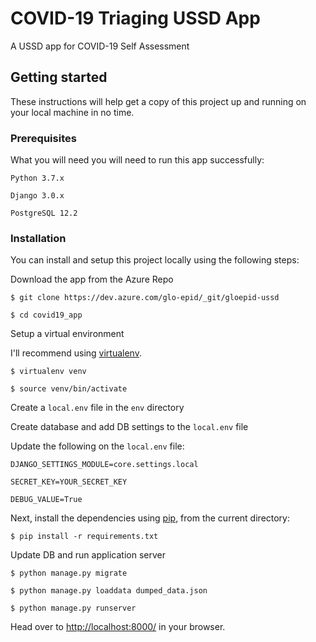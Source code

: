 # COVID-19 Triaging USSD App

A USSD app for COVID-19 Self Assessment

## Getting started

These instructions will help get a copy of this project up and running on your local machine in no time.

### Prerequisites

What you will need you will need to run this app successfully:
```
Python 3.7.x

Django 3.0.x

PostgreSQL 12.2
```

### Installation

You can install and setup this project locally using the following steps:

Download the app from the Azure Repo
```
$ git clone https://dev.azure.com/glo-epid/_git/gloepid-ussd

$ cd covid19_app
```

Setup a virtual environment

I'll recommend using [virtualenv](http://www.virtualenv.org/en/latest/).
```
$ virtualenv venv

$ source venv/bin/activate
```

Create a `local.env` file in the `env` directory

Create database and add DB settings to the `local.env` file

Update the following on the `local.env` file:
```
DJANGO_SETTINGS_MODULE=core.settings.local

SECRET_KEY=YOUR_SECRET_KEY

DEBUG_VALUE=True
```

Next, install the dependencies using [pip](http://www.pip-installer.org/en/latest/), from the
current directory:
```
$ pip install -r requirements.txt
```

Update DB and run application server
```
$ python manage.py migrate

$ python manage.py loaddata dumped_data.json

$ python manage.py runserver
```

Head over to <http://localhost:8000/> in your browser.